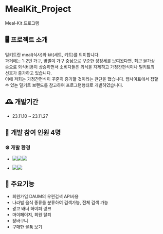 # MealKit_Project
Meal-Kit 프로그램

## 🖥 프로젝트 소개
밀키트란 meal(식사)와 kit(세트, 키트)를 의미합니다. <br/>
과거에는 1-2인 가구, 맞벌이 가구 중심으로 꾸준한 성장세를 보여왔다면, 최근 물가상승으로 외식비용이 상승하면서 소비자들은 외식을 자제하고 가정간편식이나 밀키트의 선호가 증가하고 있습니다. <br/>
이에 저희는 가정간편식이 꾸준히 증가할 것이라는 판단을 했습니다. 웹사이트에서 접할 수 있는 밀키트 브랜드를 참고하여 프로그램형태로 개발하였습니다. 

## 🕰 개발기간
* 23.11.10 ~ 23.11.27

## 👥 개발 참여 인원 4명

### ⚙ 개발 환경
- <img src="https://img.shields.io/badge/Language-%23121011?style=for-the-badge"><img src="https://img.shields.io/badge/visualstudio-5C2D91?style=for-the-badge&logo=VisualStudio&logoColor=white"><img src="https://img.shields.io/badge/csharp-512BD4?style=for-the-badge&logo=C sharp&logoColor=white">

-  <img src="https://img.shields.io/badge/Database-%23121011?style=for-the-badge"><img src="https://img.shields.io/badge/Microsoft SQL Server-CC2927?style=for-the-badge&logo=microsoftsqlserver&logoColor=white">

## 📌 주요기능 
- 회원가입 DAUM의 우편검색 API사용
- 나라별 음식 종류를 분류하여 검색가능, 전체 검색 가능
- 광고 배너 하이퍼 링크
- 마이페이지, 회원 탈퇴
- 장바구니
- 구매한 물품 보기

